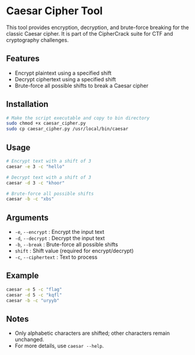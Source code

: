 # Caesar Cipher Tool

This tool provides encryption, decryption, and brute-force breaking for the classic Caesar cipher. It is part of the CipherCrack suite for CTF and cryptography challenges.

## Features
- Encrypt plaintext using a specified shift
- Decrypt ciphertext using a specified shift
- Brute-force all possible shifts to break a Caesar cipher

## Installation

```zsh
# Make the script executable and copy to bin directory
sudo chmod +x caesar_cipher.py
sudo cp caesar_cipher.py /usr/local/bin/caesar
```

## Usage

```zsh
# Encrypt text with a shift of 3
caesar -e 3 -c "hello"

# Decrypt text with a shift of 3
caesar -d 3 -c "khoor"

# Brute-force all possible shifts
caesar -b -c "xbs"
```

## Arguments
- `-e`, `--encrypt` : Encrypt the input text
- `-d`, `--decrypt` : Decrypt the input text
- `-b`, `--break`   : Brute-force all possible shifts
- `shift`           : Shift value (required for encrypt/decrypt)
- `-c`, `--ciphertext` : Text to process

## Example
```zsh
caesar -e 5 -c "flag"
caesar -d 5 -c "kqfl"
caesar -b -c "uryyb"
```

## Notes
- Only alphabetic characters are shifted; other characters remain unchanged.
- For more details, use `caesar --help`.

